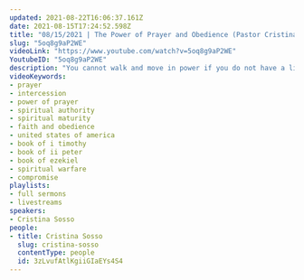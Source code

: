 ```yaml
---
updated: 2021-08-22T16:06:37.161Z
date: 2021-08-15T17:24:52.598Z
title: "08/15/2021 | The Power of Prayer and Obedience (Pastor Cristina Sosso)"
slug: "5oq8g9aP2WE"
videoLink: "https://www.youtube.com/watch?v=5oq8g9aP2WE"
YoutubeID: "5oq8g9aP2WE"
description: "You cannot walk and move in power if you do not have a lifestyle of praying and asking God what to pray. Pastor Cris recounts a story of how God directed her to hold a praise rally. When she obeyed God used that simple obedience to drive a satanic organization out of Texas permanently. There is power in prayer and obedience. As it says in I Peter 3:12 \"or the eyes of the Lord are on the righteous and his ears are attentive to their prayer, but the face of the Lord is against those who do evil.\" This sermon was delivered by Pastor Cristina Sosso at Freedom Fellowship Church International on August 15, 2021."
videoKeywords:
- prayer
- intercession
- power of prayer
- spiritual authority
- spiritual maturity
- faith and obedience
- united states of america
- book of i timothy
- book of ii peter
- book of ezekiel
- spiritual warfare
- compromise
playlists:
- full sermons
- livestreams
speakers:
- Cristina Sosso
people:
- title: Cristina Sosso
  slug: cristina-sosso
  contentType: people
  id: 3zLvufAtlKgiiGIaEYs4S4
---
```

